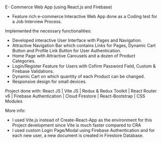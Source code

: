 E- Commerce Web App (using React.js and Firebase)
 - Feature rich e-commerce Interactive Web App done as a Coding test for a Job Interview Process.

Implemented the necessary functionalities:

- Developed interactive User Interface with Pages and Navigation. 
- Attractive Navigation Bar which contains Links for Pages, Dynamic Cart Button and Profile Link Button for User Authentication.
- Home Page with Attractive Carousels and a dozen of Product Categories.
- Login/Register Feature for Users with Cofirm Password Field, Custom & Firebase Validations.
- Dynamic Cart on which quantity of each Product can be changed. 
- Responsive design for small devices.

Project done with: React JS | Vite JS | Redux & Redux Toolkit | React Router v6 | Firebase Authentication | Cloud Firestore | React-Bootstrap | CSS Modules

More info:

- I used Vite.js instead of Create-React-App as the environment for this Project development since Vite is much faster compared to CRA
- I used custom Login Page/Modal using Firebase Authentication and for each new user, a new document is created in Firestore Database.


